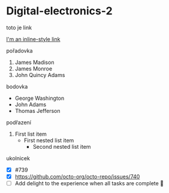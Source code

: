 # Digital-electronics-2

toto je link

[I'm an inline-style link](https://www.google.com)

pořadovka
1. James Madison
2. James Monroe
3. John Quincy Adams

bodovka
- George Washington
- John Adams
- Thomas Jefferson

podřazení
1. First list item
   - First nested list item
     - Second nested list item

ukolnicek
- [x] #739
- [x] https://github.com/octo-org/octo-repo/issues/740
- [ ] Add delight to the experience when all tasks are complete :tada:
